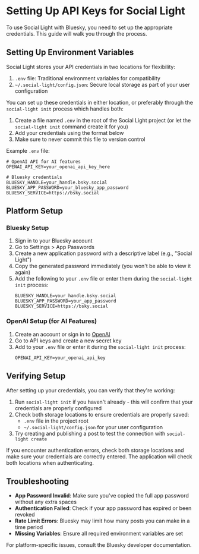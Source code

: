 # Setting Up API Keys for Social Light

To use Social Light with Bluesky, you need to set up the appropriate credentials. This guide will walk you through the process.

## Setting Up Environment Variables

Social Light stores your API credentials in two locations for flexibility:

1. `.env` file: Traditional environment variables for compatibility
2. `~/.social-light/config.json`: Secure local storage as part of your user configuration

You can set up these credentials in either location, or preferably through the `social-light init` process which handles both:

1. Create a file named `.env` in the root of the Social Light project (or let the `social-light init` command create it for you)
2. Add your credentials using the format below
3. Make sure to never commit this file to version control

Example `.env` file:

```
# OpenAI API for AI features
OPENAI_API_KEY=your_openai_api_key_here

# Bluesky credentials
BLUESKY_HANDLE=your_handle.bsky.social
BLUESKY_APP_PASSWORD=your_bluesky_app_password
BLUESKY_SERVICE=https://bsky.social
```

## Platform Setup

### Bluesky Setup

1. Sign in to your Bluesky account
2. Go to Settings > App Passwords
3. Create a new application password with a descriptive label (e.g., "Social Light")
4. Copy the generated password immediately (you won't be able to view it again)
5. Add the following to your `.env` file or enter them during the `social-light init` process:
   ```
   BLUESKY_HANDLE=your_handle.bsky.social
   BLUESKY_APP_PASSWORD=your_app_password
   BLUESKY_SERVICE=https://bsky.social
   ```

### OpenAI Setup (for AI Features)

1. Create an account or sign in to [OpenAI](https://platform.openai.com/)
2. Go to API keys and create a new secret key
3. Add to your `.env` file or enter it during the `social-light init` process:
   ```
   OPENAI_API_KEY=your_openai_api_key
   ```

## Verifying Setup

After setting up your credentials, you can verify that they're working:

1. Run `social-light init` if you haven't already - this will confirm that your credentials are properly configured
2. Check both storage locations to ensure credentials are properly saved:
   - `.env` file in the project root
   - `~/.social-light/config.json` for your user configuration
3. Try creating and publishing a post to test the connection with `social-light create`

If you encounter authentication errors, check both storage locations and make sure your credentials are correctly entered. The application will check both locations when authenticating.

## Troubleshooting

- **App Password Invalid**: Make sure you've copied the full app password without any extra spaces
- **Authentication Failed**: Check if your app password has expired or been revoked
- **Rate Limit Errors**: Bluesky may limit how many posts you can make in a time period
- **Missing Variables**: Ensure all required environment variables are set

For platform-specific issues, consult the Bluesky developer documentation.
